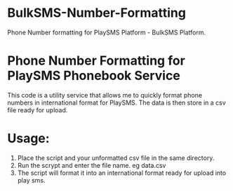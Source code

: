 # BulkSMS-Number-Formatting
Phone Number formatting for PlaySMS Platform - BulkSMS Platform.

# Phone Number Formatting for PlaySMS Phonebook Service
This code is a utility service that allows me to quickly format phone numbers in international format for PlaySMS.
The data is then store in a csv file ready for upload.

# Usage:
1. Place the script and your unformatted csv file in the same directory.
2. Run the scrypt and enter the file name. eg data.csv
3. The script will format it into an international format ready for upload into play sms.
